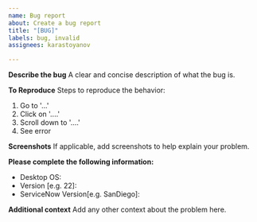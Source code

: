 ```yaml
---
name: Bug report
about: Create a bug report
title: "[BUG]"
labels: bug, invalid
assignees: karastoyanov

---
```


**Describe the bug**
A clear and concise description of what the bug is.

**To Reproduce**
Steps to reproduce the behavior:
1. Go to '...'
2. Click on '....'
3. Scroll down to '....'
4. See error

**Screenshots**
If applicable, add screenshots to help explain your problem.

**Please complete the following information:**
 - Desktop OS:
 - Version [e.g. 22]:
 - ServiceNow Version[e.g. SanDiego]:

**Additional context**
Add any other context about the problem here.
